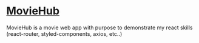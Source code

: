# [MovieHub](https://moviehub1.netlify.app)

MovieHub is a movie web app with purpose to demonstrate my react skills (react-router, styled-components, axios, etc..)


